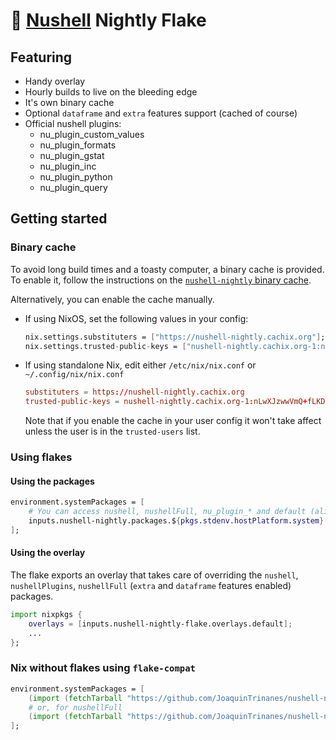 # 🐘 [Nushell](https://github.com/nushell/nushell) Nightly Flake

## Featuring

- Handy overlay
- Hourly builds to live on the bleeding edge
- It's own binary cache
- Optional `dataframe` and `extra` features support (cached of course)
- Official nushell plugins:
  - nu_plugin_custom_values
  - nu_plugin_formats
  - nu_plugin_gstat
  - nu_plugin_inc
  - nu_plugin_python
  - nu_plugin_query

## Getting started

### Binary cache

To avoid long build times and a toasty computer, a binary cache is provided. To enable it, follow the instructions on the [`nushell-nightly` binary cache](https://app.cachix.org/cache/nushell-nightly).

Alternatively, you can enable the cache manually.

- If using NixOS, set the following values in your config:

  ```nix
  nix.settings.substituters = ["https://nushell-nightly.cachix.org"];
  nix.settings.trusted-public-keys = ["nushell-nightly.cachix.org-1:nLwXJzwwVmQ+fLKD6aH6rWDoTC73ry1ahMX9lU87nrc="];
  ```

- If using standalone Nix, edit either `/etc/nix/nix.conf` or `~/.config/nix/nix.conf`

  ```conf
  substituters = https://nushell-nightly.cachix.org
  trusted-public-keys = nushell-nightly.cachix.org-1:nLwXJzwwVmQ+fLKD6aH6rWDoTC73ry1ahMX9lU87nrc=
  ```

  Note that if you enable the cache in your user config it won't take affect unless the user is in the `trusted-users` list.

### Using flakes

#### Using the packages

```nix
environment.systemPackages = [
    # You can access nushell, nushellFull, nu_plugin_* and default (alias to nushell)
    inputs.nushell-nightly.packages.${pkgs.stdenv.hostPlatform.system}.default;
];
```

#### Using the overlay

The flake exports an overlay that takes care of overriding the `nushell`, `nushellPlugins`, `nushellFull` (`extra` and `dataframe` features enabled) packages.

```nix
import nixpkgs {
    overlays = [inputs.nushell-nightly-flake.overlays.default];
    ...
};
```

### Nix without flakes using `flake-compat`

```nix
environment.systemPackages = [
    (import (fetchTarball "https://github.com/JoaquinTrinanes/nushell-nightly-flake/archive/main.tar.gz")).default
    # or, for nushellFull
    (import (fetchTarball "https://github.com/JoaquinTrinanes/nushell-nightly-flake/archive/main.tar.gz")).packages.${pkgs.stdenv.hostPlatform.system}.nushellFull
];
```

